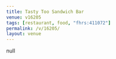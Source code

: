 ```yaml
---
title: Tasty Too Sandwich Bar
venue: v16205
tags: [restaurant, food, "fhrs:411072"]
permalink: /v/16205/
layout: venue
---
```

null